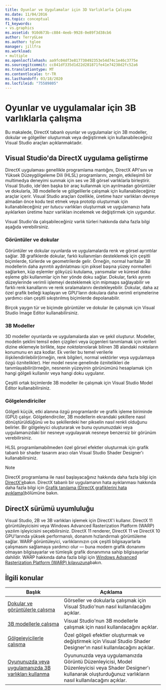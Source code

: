 ```yaml
---
title: Oyunlar ve Uygulamalar için 3D Varlıklarla Çalışma
ms.date: 11/04/2016
ms.topic: conceptual
f1_keywords:
- vs.graphics
ms.assetid: 910d673b-c884-4eeb-9928-0e89f3d38cb6
author: TerryGLee
ms.author: tglee
manager: jillfra
ms.workload:
- multiple
ms.openlocfilehash: aa9fc04df3e817730492353e54d74c1e46c3775e
ms.sourcegitcommit: cc841df335d1d22d281871fe41e74238d2fc52a6
ms.translationtype: MT
ms.contentlocale: tr-TR
ms.lasthandoff: 03/18/2020
ms.locfileid: "75589805"
---
```

# <a name="work-with-3d-assets-for-games-and-apps"></a>Oyunlar ve uygulamalar için 3B varlıklarla çalışma

Bu makalede, DirectX tabanlı oyunlar ve uygulamalar için 3B modeller, dokular ve gölgeliler oluşturmak veya değiştirmek için kullanabileceğiniz Visual Studio araçları açıklanmaktadır.

## <a name="directx-app-development-in-visual-studio"></a>Visual Studio'da DirectX uygulama geliştirme

DirectX uygulaması genellikle programlama mantığını, DirectX API'sını ve Yüksek Düzeygölgeleme Dili (HLSL) programlarını, zengin, etkileşimli bir multimedya deneyimi sunmak için ses ve 3B görsel varlıklarla birleştirir. Visual Studio, ide'den başka bir araç kullanmak için ayrılmadan görüntüler ve dokularla, 3B modellerle ve gölgelilerle çalışmak için kullanabileceğiniz araçlar içerir. Visual Studio araçları özellikle, üretime hazır varlıkları devreye almadan önce kodu test etmek veya prototip oluşturmak için kullanabileceğiniz *yer tutucu* varlıkları oluşturmak ve uygulamanızı hata ayıklarken üretime hazır varlıkları incelemek ve değiştirmek için uygundur.

Visual Studio'da çalışabileceğiniz varlık türleri hakkında daha fazla bilgi aşağıda verebilirsiniz.

### <a name="images-and-textures"></a>Görüntüler ve dokular

Görüntüler ve dokular oyunlarda ve uygulamalarda renk ve görsel ayrıntılar sağlar. 3B grafiklerde dokular, farklı kullanımları desteklemek için çeşitli biçimlerde, türlerde ve geometrilerde gelir. Örneğin, normal haritalar 3B modellerin daha ayrıntılı aydınlatması için piksel başına yüzey normalleri sağlarken, küp eşlemler gökyüzü kutulama, yansımalar ve küresel doku eşleme gibi kullanımlar için her yönde doku sağlar. Dokular, farklı ayrıntı düzeylerinde verimli işlemeyi desteklemek için mipmaps sağlayabilir ve farklı renk kanallarını ve renk sıralamalarını destekleyebilir. Dokular, daha az özel grafik belleği kaplayan ve GPU'ların dokulara daha verimli erişmelerine yardımcı olan çeşitli sıkıştırılmış biçimlerde depolanabilir.

Birçok yaygın tür ve biçimde görüntüler ve dokular ile çalışmak için Visual Studio Image Editor kullanabilirsiniz.

### <a name="3d-models"></a>3B Modeller

3D modeller oyunlarda ve uygulamalarda alan ve şekil oluşturur. Modeller, modelin şeklini temsil eden çizgileri veya üçgenleri tanımlamak için verileri dizine eklemeyle birlikte, *tepe noktaları*olarak bilinen 3B alandaki noktaların konumunu en aza kodlar. Ek veriler bu temel verilerle ilişkilendirilebilir(örneğin, renk bilgileri, normal vektörler veya uygulamaya özgü öznitelikler). Her model nesne genelinde öznitelikleri de tanımlayabilir(örneğin, nesnenin yüzeyinin görünümünü hesaplamak için hangi gölgeli kullanılır veya hangi doku uygulanır.

Çeşitli ortak biçimlerde 3B modeller ile çalışmak için Visual Studio Model Editor kullanabilirsiniz.

### <a name="shaders"></a>Gölgelendiriciler

Gölgeli küçük, etki alanına özgü programlardır ve grafik işleme biriminde (GPU) çalışır. Gölgelendirciler, 3B modellerin ekrandaki şekillere nasıl dönüştürüldüğünü ve bu şekillerdeki her pikselin nasıl renkli olduğunu belirler. Bir gölgeleyici oluşturarak ve bunu oyununuzdaki veya uygulamanızdaki bir nesneye uygulayarak nesneye benzersiz bir görünüm verebilirsiniz.

HLSL programlamabilmeden özel görsel efektler oluşturmak için grafik tabanlı bir shader tasarım aracı olan Visual Studio Shader Designer'ı kullanabilirsiniz.

> [!NOTE]
> DirectX programlama ile nasıl başlayacağınız hakkında daha fazla bilgi için [DirectX'e](/windows/win32/directx)bakın. DirectX tabanlı bir uygulamanın hata ayıklanması hakkında daha fazla bilgi için [Grafik tanılama (DirectX grafiklerini hata ayıklama)](../debugger/graphics/visual-studio-graphics-diagnostics.md)bölümüne bakın.

## <a name="directx-version-compatibility"></a>DirectX sürümü uyumluluğu

Visual Studio, 2B ve 3B varlıkları işlemek için DirectX'i kullanır. DirectX 11 görüntüleyicisini veya Windows Advanced Rasterization Platform (WARP) yazılım işleyicisini seçebilirsiniz. DirectX 11 renderer, DirectX 11 ve DirectX 10 GPU'larında yüksek performanslı, donanım hızlandırmalı görüntüleme sağlar. WARP görüntüleyici, varlıklarınızın çok çeşitli bilgisayarlarla çalışmasını sağlamaya yardımcı olur — buna modern grafik donanımı olmayan bilgisayarlar ve tümleşik grafik donanımına sahip bilgisayarlar dahildir. WARP hakkında daha fazla bilgi için [Windows Advanced Rasterization Platform (WARP) kılavuzuna](/windows/win32/direct3darticles/directx-warp)bakın.

## <a name="related-topics"></a>İlgili konular

|Başlık|Açıklama|
|-----------|-----------------|
|[Dokular ve görüntülerle çalışma](../designers/working-with-textures-and-images.md)|Görseller ve dokularla çalışmak için Visual Studio'nun nasıl kullanılacağını açıklar.|
|[3B modellerle çalışma](../designers/working-with-3-d-models.md)|Visual Studio'nun 3B modellerle çalışmak için nasıl kullanılacağını açıklar.|
|[Gölgeleyicilerle çalışma](../designers/working-with-shaders.md)|Özel gölgeli efektler oluşturmak ve değiştirmek için Visual Studio Shader Designer'ın nasıl kullanılacağını açıklar.|
|[Oyununuzda veya uygulamanızda 3B varlıkları kullanma](../designers/using-3-d-assets-in-your-game-or-app.md)|Oyununuzda veya uygulamanızda Görüntü Düzenleyicisi, Model Düzenleyicisi veya Shader Designer'ı kullanarak oluşturduğunuz varlıkların nasıl kullanılacağını açıklar.|
